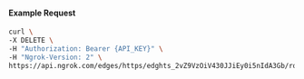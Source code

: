 <!-- Code generated for API Clients. DO NOT EDIT. -->
#### Example Request
```bash
curl \
-X DELETE \
-H "Authorization: Bearer {API_KEY}" \
-H "Ngrok-Version: 2" \
https://api.ngrok.com/edges/https/edghts_2vZ9VzOiV430JJiEy0i5nIdA3Gb/routes/edghtsrt_2vZ9VzBryUx5dO4RJ9Kq1SqeztI/oidc
